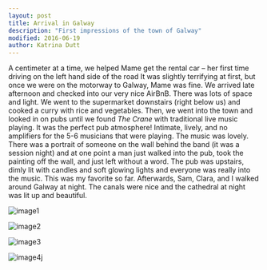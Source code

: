 ```yaml
---
layout: post
title: Arrival in Galway
description: "First impressions of the town of Galway"
modified: 2016-06-19
author: Katrina Dutt
---
```


A centimeter at a time, we helped Mame get the rental car – her first time driving on the left hand side of the road It was slightly terrifying at first, but once we were on the motorway to Galway, Mame was fine. We arrived late afternoon and checked into our very nice AirBnB. There was lots of space and light. We went to the supermarket downstairs (right below us) and cooked a curry with rice and vegetables. Then, we went into the town and looked in on pubs until we found *The Crane* with traditional live music playing. It was the perfect pub atmosphere! Intimate, lively, and no amplifiers for the 5-6 musicians that were playing. The music was lovely. There was a portrait of someone on the wall behind the band (it was a session night) and at one point a man just walked into the pub, took the painting off the wall, and just left without a word. The pub was upstairs, dimly lit with candles and soft glowing lights and everyone was really into the music. This was my favorite so far. Afterwards, Sam, Clara, and I walked around Galway at night. The canals were nice and the cathedral at night was lit up and beautiful.

![image1](/ireland-france/images/day5-1.jpg)

![image2](/ireland-france/images/day5-2.jpg)

![image3](/ireland-france/images/day5-3.jpg)

![image4](/ireland-france/images/day5-4.jpg)j

